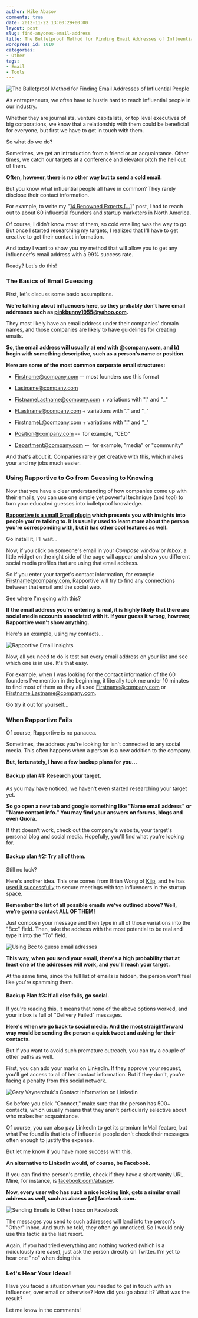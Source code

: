 ```yaml
---
author: Mike Abasov
comments: true
date: 2012-11-22 13:00:29+00:00
layout: post
slug: find-anyones-email-address
title: The Bulletproof Method for Finding Email Addresses of Influential People
wordpress_id: 1010
categories:
- Other
tags:
- Email
- Tools
---
```


![The Bulletproof Method for Finding Email Addresses of Influential People](http://marketingbeforefunding.com/wp-content/uploads/2012/11/email.png)

As entrepreneurs, we often have to hustle hard to reach influential people in our industry.

Whether they are journalists, venture capitalists, or top level executives of big corporations, we know that a relationship with them could be beneficial for everyone, but first we have to get in touch with them.

So what do we do? 

Sometimes, we get an introduction from a friend or an acquaintance. Other times, we catch our targets at a conference and elevator pitch the hell out of them.

**Often, however, there is no other way but to send a cold email.**

But you know what influential people all have in common? They rarely disclose their contact information.

For example, to write my "[14 Renowned Experts […]](http://marketingbeforefunding.com/2012/08/07/startup-marketing-priorities/)" post, I had to reach out to about 60 influential founders and startup marketers in North America.

Of course, I didn't know most of them, so cold emailing was the way to go. But once I started researching my targets, I realized that I'll have to get creative to get their contact information.

And today I want to show you my method that will allow you to get any influencer's email address with a 99% success rate.

Ready? Let's do this!

<!-- more -->




### The Basics of Email Guessing


First, let's discuss some basic assumptions.

**We're talking about influencers here, so they probably don't have email addresses such as pinkbunny1955@yahoo.com.**

They most likely have an email address under their companies' domain names, and those companies are likely to have guidelines for creating emails.

**So, the email address will usually a) end with @company.com, and b) begin with something descriptive, such as a person's name or position.**

**Here are some of the most common corporate email structures:**



	
  * Firstname@company.com -- most founders use this format

	
  * Lastname@company.com

	
  * FistnameLastname@company.com + variations with "." and "_"

	
  * FLastname@company.com + variations with "." and "_"

	
  * FirstnameL@company.com + variations with "." and "_"

	
  * Position@company.com --  for example, "CEO"

	
  * Department@company.com --  for example, "media" or "community"


And that's about it. Companies rarely get creative with this, which makes your and my jobs much easier.




### Using Rapportive to Go from Guessing to Knowing


Now that you have a clear understanding of how companies come up with their emails, you can use one simple yet powerful technique (and tool) to turn your educated guesses into bulletproof knowledge.

**[Rapportive is a small Gmail plugin](http://rapportive.com/) which presents you with insights into people you're talking to. It is usually used to learn more about the person you're corresponding with, but it has other cool features as well.**

Go install it, I'll wait…

Now, if you click on someone's email in your _Compose window_ or _Inbox_, a little widget on the right side of the page will appear and show you different social media profiles that are using that email address.

So if you enter your target's contact information, for example Firstname@company.com, Rapportive will try to find any connections between that email and the social web.

See where I'm going with this?

**If the email address you're entering is real, it is highly likely that there are social media accounts associated with it. If your guess it wrong, however, Rapportive won't show anything.**

Here's an example, using my contacts…

![Rapportive Email Insights](http://marketingbeforefunding.com/wp-content/uploads/2012/11/Screen-Shot-2012-11-21-at-7.03.39-PM.png)

Now, all you need to do is test out every email address on your list and see which one is in use. It's that easy.

For example, when I was looking for the contact information of the 60 founders I've mention in the beginning, it literally took me under 10 minutes to find most of them as they all used Firstname@company.com or Firstname.Lastname@company.com.

Go try it out for yourself…




### When Rapportive Fails


Of course, Rapportive is no panacea.

Sometimes, the address you're looking for isn't connected to any social media. This often happens when a person is a new addition to the company.

**But, fortunately, I have a few backup plans for you…**


#### Backup plan #1: Research your target.


As you may have noticed, we haven't even started researching your target yet.

**So go open a new tab and google something like "Name email address" or "Name contact info." You may find your answers on forums, blogs and even Quora.**

If that doesn't work, check out the company's website, your target's personal blog and social media. Hopefully, you'll find what you're looking for.


#### Backup plan #2: Try all of them.


Still no luck?

Here's another idea. This one comes from Brian Wong of [Kiip](http://www.kiip.me/), and he has [used it successfully](http://vimeo.com/23139843) to secure meetings with top influencers in the sturtup space.

**Remember the list of all possible emails we've outlined above? Well, we're gonna contact ALL OF THEM!**

Just compose your message and then type in all of those variations into the "Bcc" field. Then, take the address with the most potential to be real and type it into the "To" field.

![Using Bcc to guess email adresses](http://marketingbeforefunding.com/wp-content/uploads/2012/11/Screen-Shot-2012-11-21-at-6.42.05-PM.png)

**This way, when you send your email, there's a high probability that at least one of the addresses will work, and you'll reach your target.**

At the same time, since the full list of emails is hidden, the person won't feel like you're spamming them.




#### Backup Plan #3: If all else fails, go social.


If you're reading this, it means that none of the above options worked, and your inbox is full of "Delivery Failed" messages.

**Here's when we go back to social media. And the most straightforward way would be sending the person a quick tweet and asking for their contacts.**

But if you want to avoid such premature outreach, you can try a couple of other paths as well.

First, you can add your marks on LinkedIn. If they approve your request, you'll get access to all of her contact information. But if they don't, you're facing a penalty from this social network.

![Gary Vaynerchuk's Contact Information on LinkedIn](http://marketingbeforefunding.com/wp-content/uploads/2012/11/Screen-Shot-2012-11-21-at-7.09.21-PM-590x433.png)

So before you click "Connect," make sure that the person has 500+ contacts, which usually means that they aren't particularly selective about who makes her acquaintance.

Of course, you can also pay LinkedIn to get its premium InMail feature, but what I've found is that lots of influential people don't check their messages often enough to justify the expense.

But let me know if you have more success with this.

**An alternative to LinkedIn would, of course, be Facebook.**

If you can find the person's profile, check if they have a short vanity URL. Mine, for instance, is [facebook.com/abasov](http://facebook.com/abasov).

**Now, every user who has such a nice looking link, gets a similar email address as well, such as abasov [at] facebook.com.**

![Sending Emails to Other Inbox on Facebook](http://marketingbeforefunding.com/wp-content/uploads/2012/11/Screen-Shot-2012-11-21-at-12.15.28-AM.png)

The messages you send to such addresses will land into the person's "Other" inbox. And truth be told, they often go unnoticed. So I would only use this tactic as the last resort.

Again, if you had tried everything and nothing worked (which is a ridiculously rare case), just ask the person directly on Twitter. I'm yet to hear one "no" when doing this.




### Let's Hear Your Ideas!


Have you faced a situation when you needed to get in touch with an influencer, over email or otherwise? How did you go about it? What was the result?

Let me know in the comments!
